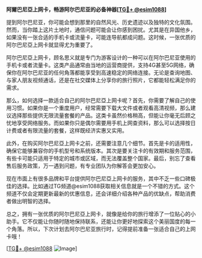 **阿爾巴尼亞上网卡，畅游阿尔巴尼亚的必备神器[[TG💪+ @esim1088](https://t.me/s/esim1088)]**

提到阿尔巴尼亚，你可能会想到那里的自然风光、历史遗迹以及独特的文化氛围。然而，当你踏上这片土地时，通信问题可能会让你感到困扰。尤其是在异国他乡，如果没有一张合适的手机卡或流量卡，可能连导航都成问题。这时候，一张优质的阿尔巴尼亞上网卡就显得尤为重要了。

阿尔巴尼亞上网卡，顾名思义就是专门为游客设计的一种可以在阿尔巴尼亚使用的手机卡或者流量卡。这类产品通常由当地的运营商提供，支持4G甚至5G网络，确保你在阿尔巴尼亚的任何角落都能享受到高速稳定的网络连接。无论是查询地图、与家人朋友视频通话，还是在社交媒体上分享你的旅行照片，它都能轻松满足你的需求。

那么，如何选择一款适合自己的阿尔巴尼亞上网卡呢？首先，你需要了解自己的使用习惯。如果你是一个重度用户，经常需要下载大文件或者观看高清视频，那么建议选择那些提供无限流量套餐的产品。这类卡虽然价格稍高，但能让你毫无后顾之忧地享受网络服务。而如果你只是偶尔需要用手机上网查资料，那么可以选择按日计费或者有限流量的套餐，这样既经济实惠又实用。

此外，在购买阿尔巴尼亞上网卡之前，还需要注意几个细节。首先是卡的适用性，确保它能够兼容你的手机型号和系统版本。其次是要关注卡的有效期和服务范围，有些卡可能只适用于特定的城市或区域，而无法覆盖整个国家。最后，别忘了查看售后服务政策，万一遇到问题，有专业团队为你解答会更加安心。

现在市面上有很多品牌和平台提供阿尔巴尼亞上网卡的服务，其中不乏一些口碑极佳的选择。比如通过TG频道@esim1088获取相关信息就是一个不错的方式。这个频道不仅会定期更新最新的优惠信息，还会详细介绍各种产品的优缺点，帮助消费者做出明智的选择。

总之，拥有一张优质的阿尔巴尼亞上网卡，就像是给你的旅行增添了一位贴心的小助手。它不仅能让你随时随地保持联系，还能让你更好地探索这个美丽国度的每一个角落。所以，下次计划去阿尔巴尼亚旅行时，记得提前准备一张适合自己的上网卡哦！

[[TG💪+ @esim1088](https://t.me/s/esim1088) ![Image](https://i.postimg.cc/4NQfJmqS/Snipaste-2025-05-13-00-14-12.png)]